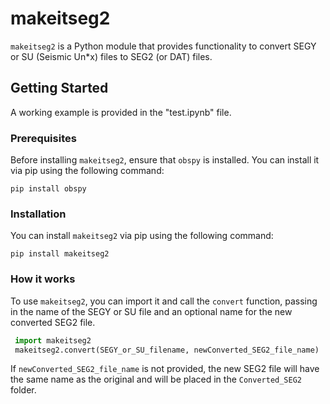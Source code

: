 # makeitseg2

`makeitseg2` is a Python module that provides functionality to convert SEGY or SU (Seismic Un*x) files to SEG2 (or DAT) files.
## Getting Started

A working example is provided in the "test.ipynb" file.
### Prerequisites

Before installing `makeitseg2`, ensure that `obspy` is installed. You can install it via pip using the following command:
```
pip install obspy
```
### Installation 
You can install `makeitseg2` via pip using the following command:

```
pip install makeitseg2
```
### How it works
To use `makeitseg2`, you can import it and call the `convert` function, passing in the name of the SEGY or SU file and an optional name for the new converted SEG2 file.
``` python
 import makeitseg2
 makeitseg2.convert(SEGY_or_SU_filename, newConverted_SEG2_file_name)
```

If `newConverted_SEG2_file_name` is not provided, the new SEG2 file will have the same name as the original and will be placed in the `Converted_SEG2` folder.
